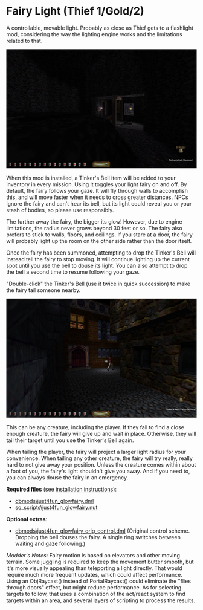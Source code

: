 # Fairy Light (Thief 1/Gold/2)

A controllable, movable light. Probably as close as Thief gets to a flashlight mod, considering the way the lighting engine works and the limitations related to that.

![Fairy lighting distant sign](img/FairyLight-Gazing.png)

When this mod is installed, a Tinker's Bell item will be added to your inventory in every mission. Using it toggles your light fairy on and off. By default, the fairy follows your gaze. It will fly through walls to accomplish this, and will move faster when it needs to cross greater distances. NPCs ignore the fairy and can't hear its bell, but its light could reveal you or your stash of bodies, so please use responsibly.

The further away the fairy, the bigger its glow! However, due to engine limitations, the radius never grows beyond 30 feet or so. The fairy also prefers to stick to walls, floors, and ceilings. If you stare at a door, the fairy will probably light up the room on the other side rather than the door itself.

Once the fairy has been summoned, attempting to drop the Tinker's Bell will instead tell the fairy to stop moving. It will continue lighting up the current spot until you use the bell to douse its light. You can also attempt to drop the bell a second time to resume following your gaze.

"Double-click" the Tinker's Bell (use it twice in quick succession) to make the fairy tail someone nearby.

![Fairy following servant through city streets](img/FairyLight-Tailing.png)

This can be any creature, including the player. If they fail to find a close enough creature, the fairy will give up and wait in place. Otherwise, they will tail their target until you use the Tinker's Bell again.

When tailing the player, the fairy will project a larger light radius for your convenience. When tailing any other creature, the fairy will try really, really hard to not give away your position. Unless the creature comes within about a foot of you, the fairy's light shouldn't give you away. And if you need to, you can always douse the fairy in an emergency.

**Required files** (see [installation instructions](Installation%20and%20Removal.md)):
* [dbmods\just4fun_glowfairy.dml](../dbmods/just4fun_glowfairy.dml?raw=1)
* [sq_scripts\just4fun_glowfairy.nut](../sq_scripts/just4fun_glowfairy.nut?raw=1)

**Optional extras**:
* [dbmods\just4fun_glowfairy_orig_control.dml](../dbmods/just4fun_glowfairy_orig_control.dml?raw=1) (Original control scheme. Dropping the bell douses the fairy. A single ring switches between waiting and gaze following.)

*Modder's Notes*: Fairy motion is based on elevators and other moving terrain. Some juggling is required to keep the movement butter smooth, but it's more visually appealing than teleporting a light directly. That would require much more frequent updates, which could affect performance. Using an ObjRaycast() instead of PortalRaycast() could eliminate the "flies through doors" effect, but might reduce performance. As for selecting targets to follow, that uses a combination of the act/react system to find targets within an area, and several layers of scripting to process the results.